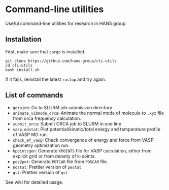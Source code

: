 # Command-line utilities

Useful command-line utilities for research in HANS group.


## Installation

First, make sure that `cargo` is installed.

```
git clone https://github.com/hans-group/cli-utils
cd cli-utils
bash install.sh
```

If it fails, reinstall the latest `rustup` and try again.

## List of commands

- `gotojob`: Go to SLURM job submission directory
- `animate_vibmode_orca`: Animate the normal mode of molecule to `.xyz` file from orca frequency calculation.
- `submit_orca`: Submit ORCA job to SLURM in one line
- `vasp_mdstat`: Plot potential/kinetic/total energy and temperature profile of VASP MD run.
- `check_ef_vasp`: Check convergence of energy and force from VASP geometry optimization run.
- `kpointsgen`: Generate `KPOINTS` file for VASP calculation, either from explicit grid or from density of k-points.
- `pos2pot`: Generate `POTCAR` file from `POSCAR` file.
- `ndstat`: Prettier version of `pestat`
- `qst`: Prettier version of `qst`

See wiki for detailed usage.

